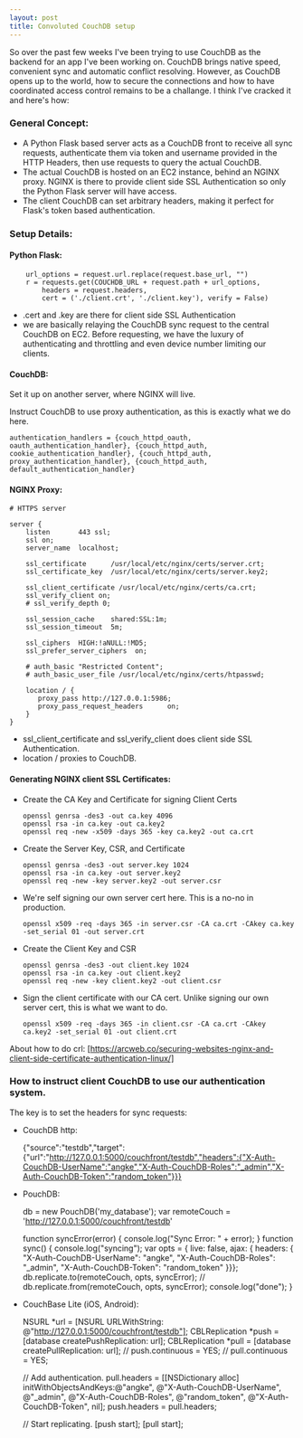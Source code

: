 ```yaml
---
layout: post
title: Convoluted CouchDB setup
---
```


So over the past few weeks I've been trying to use CouchDB as the backend for an app I've been working on. CouchDB brings native speed, convenient sync and automatic conflict resolving. However, as CouchDB opens up to the world, how to secure the connections and how to have coordinated access control remains to be a challange. I think I've cracked it and here's how: 

### General Concept:
 - A Python Flask based server acts as a CouchDB front to receive all sync requests, authenticate them via token and username provided in the HTTP Headers, then use requests to query the actual CouchDB. 
 - The actual CouchDB is hosted on an EC2 instance, behind an NGINX proxy. NGINX is there to provide client side SSL Authentication so only the Python Flask server will have access. 
 - The client CouchDB can set arbitrary headers, making it perfect for Flask's token based authentication. 
 
### Setup Details:
#### Python Flask:
        url_options = request.url.replace(request.base_url, "")
        r = requests.get(COUCHDB_URL + request.path + url_options,
            headers = request.headers, 
            cert = ('./client.crt', './client.key'), verify = False)
            
 - .cert and .key are there for client side SSL Authentication
 - we are basically relaying the CouchDB sync request to the central CouchDB on EC2. Before requesting, we have the luxury of authenticating and throttling and even device number limiting our clients. 
 
#### CouchDB:
Set it up on another server, where NGINX will live.

Instruct CouchDB to use proxy authentication, as this is exactly what we do here. 

    authentication_handlers = {couch_httpd_oauth, oauth_authentication_handler}, {couch_httpd_auth, cookie_authentication_handler}, {couch_httpd_auth, proxy_authentication_handler}, {couch_httpd_auth, default_authentication_handler}

#### NGINX Proxy:
    # HTTPS server

    server {
        listen       443 ssl;
        ssl on;
        server_name  localhost;

        ssl_certificate      /usr/local/etc/nginx/certs/server.crt;
        ssl_certificate_key  /usr/local/etc/nginx/certs/server.key2;

        ssl_client_certificate /usr/local/etc/nginx/certs/ca.crt;
        ssl_verify_client on;
        # ssl_verify_depth 0;

        ssl_session_cache    shared:SSL:1m;
        ssl_session_timeout  5m;

        ssl_ciphers  HIGH:!aNULL:!MD5;
        ssl_prefer_server_ciphers  on;

        # auth_basic "Restricted Content";
        # auth_basic_user_file /usr/local/etc/nginx/certs/htpasswd;

        location / {
           proxy_pass http://127.0.0.1:5986;
           proxy_pass_request_headers      on;
        }
    }

- ssl_client_certificate and ssl_verify_client does client side SSL Authentication.
- location / proxies to CouchDB. 

#### Generating NGINX client SSL Certificates:
- Create the CA Key and Certificate for signing Client Certs

      openssl genrsa -des3 -out ca.key 4096
      openssl rsa -in ca.key -out ca.key2
      openssl req -new -x509 -days 365 -key ca.key2 -out ca.crt

- Create the Server Key, CSR, and Certificate

      openssl genrsa -des3 -out server.key 1024
      openssl rsa -in ca.key -out server.key2
      openssl req -new -key server.key2 -out server.csr

- We're self signing our own server cert here.  This is a no-no in production.

      openssl x509 -req -days 365 -in server.csr -CA ca.crt -CAkey ca.key -set_serial 01 -out server.crt

- Create the Client Key and CSR

      openssl genrsa -des3 -out client.key 1024
      openssl rsa -in ca.key -out client.key2
      openssl req -new -key client.key2 -out client.csr

- Sign the client certificate with our CA cert.  Unlike signing our own server cert, this is what we want to do.

      openssl x509 -req -days 365 -in client.csr -CA ca.crt -CAkey ca.key2 -set_serial 01 -out client.crt

About how to do crl: [https://arcweb.co/securing-websites-nginx-and-client-side-certificate-authentication-linux/]


### How to instruct client CouchDB to use our authentication system.

The key is to set the headers for sync requests:

- CouchDB http:
   
   {"source":"testdb","target":{"url":"http://127.0.0.1:5000/couchfront/testdb","headers":{"X-Auth-CouchDB-UserName":"angke","X-Auth-CouchDB-Roles":"_admin","X-Auth-CouchDB-Token":"random_token"}}}
   
- PouchDB:

    db = new PouchDB('my_database');
    var remoteCouch = 'http://127.0.0.1:5000/couchfront/testdb'

    function syncError(error) {
     console.log("Sync Error: " + error);
    }
    function sync() {
      console.log("syncing");
      var opts = {
       live: false, 
       ajax: { headers: {
        "X-Auth-CouchDB-UserName": "angke",
        "X-Auth-CouchDB-Roles": "_admin",
        "X-Auth-CouchDB-Token": "random_token"
       }}};
      db.replicate.to(remoteCouch, opts, syncError);
      // db.replicate.from(remoteCouch, opts, syncError);
      console.log("done");
    }
   
- CouchBase Lite (iOS, Android):

    NSURL *url = [NSURL URLWithString: @"http://127.0.0.1:5000/couchfront/testdb"];
    CBLReplication *push = [database createPushReplication: url];
    CBLReplication *pull = [database createPullReplication: url];
    // push.continuous = YES;
    // pull.continuous = YES;
    
    // Add authentication.
    pull.headers = [[NSDictionary alloc] initWithObjectsAndKeys:@"angke", @"X-Auth-CouchDB-UserName",
                    @"_admin", @"X-Auth-CouchDB-Roles", @"random_token", @"X-Auth-CouchDB-Token", nil];
    push.headers = pull.headers;
    
    // Start replicating. 
    [push start];
    [pull start];
